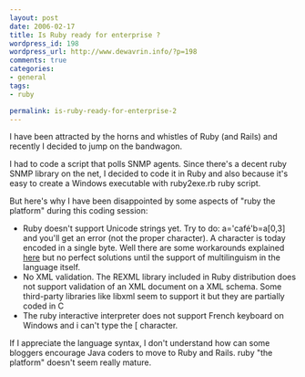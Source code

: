 ```yaml
--- 
layout: post
date: 2006-02-17
title: Is Ruby ready for enterprise ?
wordpress_id: 198
wordpress_url: http://www.dewavrin.info/?p=198
comments: true
categories: 
- general
tags:
- ruby

permalink: is-ruby-ready-for-enterprise-2
---
```


I have been attracted by the horns and whistles of Ruby (and Rails) and recently I decided to jump on the bandwagon.

I had to code a script that polls SNMP agents. Since there's a decent ruby SNMP library on the net, I decided to code it in Ruby and also because it's easy to create a Windows executable with ruby2exe.rb ruby script.

But here's why I have been disappointed by some aspects of "ruby the platform" during this coding session:
-  Ruby doesn't support Unicode strings yet. Try to do: a=\'café\'b=a\[0,3\] and you'll get an error (not the proper character).  A character is today encoded in a single byte. Well there are some workarounds explained [here](http://wiki.rubyonrails.org/rails/pages/HowToUseUnicodeStrings) but no perfect solutions until the support of multilinguism in the language itself.
-  No XML validation. The REXML library included in Ruby distribution does not support validation of an XML document on a XML schema. Some third-party libraries like libxml seem to support it but they are partially coded in C
-  The ruby interactive interpreter does not support French keyboard on Windows and i can't type the \[ character.

If I appreciate the language syntax, I don't understand how can some bloggers encourage Java coders to move to Ruby and Rails. ruby "the platform" doesn't seem really mature.
